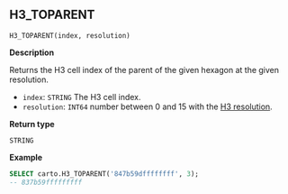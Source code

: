 ## H3_TOPARENT

```sql:signature
H3_TOPARENT(index, resolution)
```

**Description**

Returns the H3 cell index of the parent of the given hexagon at the given resolution.

* `index`: `STRING` The H3 cell index.
* `resolution`: `INT64` number between 0 and 15 with the [H3 resolution](https://h3geo.org/docs/core-library/restable).

**Return type**

`STRING`

**Example**

```sql
SELECT carto.H3_TOPARENT('847b59dffffffff', 3);
-- 837b59fffffffff
```
